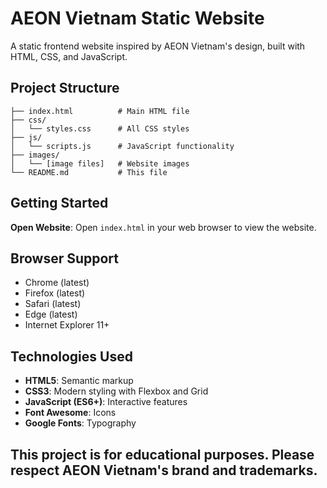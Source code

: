 # AEON Vietnam Static Website

A static frontend website inspired by AEON Vietnam's design, built with HTML, CSS, and JavaScript.

## Project Structure

```
├── index.html          # Main HTML file
├── css/
│   └── styles.css      # All CSS styles
├── js/
│   └── scripts.js      # JavaScript functionality
├── images/
│   └── [image files]   # Website images
└── README.md           # This file
```

## Getting Started

**Open Website**: Open `index.html` in your web browser to view the website.

## Browser Support

- Chrome (latest)
- Firefox (latest)
- Safari (latest)
- Edge (latest)
- Internet Explorer 11+

## Technologies Used

- **HTML5**: Semantic markup
- **CSS3**: Modern styling with Flexbox and Grid
- **JavaScript (ES6+)**: Interactive features
- **Font Awesome**: Icons
- **Google Fonts**: Typography

## This project is for educational purposes. Please respect AEON Vietnam's brand and trademarks.